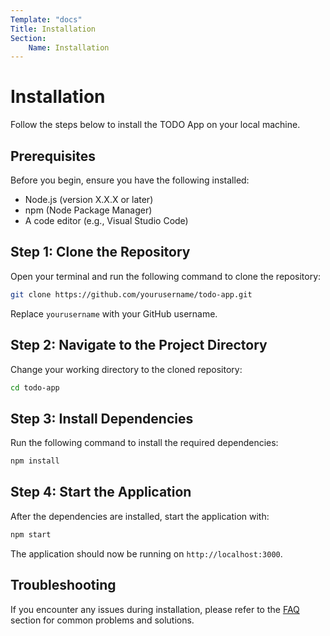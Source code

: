 ```yaml
---
Template: "docs"
Title: Installation
Section:
    Name: Installation
---
```


# Installation

Follow the steps below to install the TODO App on your local machine.

## Prerequisites

Before you begin, ensure you have the following installed:

- Node.js (version X.X.X or later)
- npm (Node Package Manager)
- A code editor (e.g., Visual Studio Code)

## Step 1: Clone the Repository

Open your terminal and run the following command to clone the repository:

```bash
git clone https://github.com/yourusername/todo-app.git
```

Replace `yourusername` with your GitHub username.

## Step 2: Navigate to the Project Directory

Change your working directory to the cloned repository:

```bash
cd todo-app
```

## Step 3: Install Dependencies

Run the following command to install the required dependencies:

```bash
npm install
```

## Step 4: Start the Application

After the dependencies are installed, start the application with:

```bash
npm start
```

The application should now be running on `http://localhost:3000`.

## Troubleshooting

If you encounter any issues during installation, please refer to the [FAQ](../support/faq.html) section for common problems and solutions.